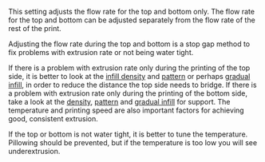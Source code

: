 This setting adjusts the flow rate for the top and bottom only. The flow rate for the top and bottom can be adjusted separately from the flow rate of the rest of the print.

Adjusting the flow rate during the top and bottom is a stop gap method to fix problems with extrusion rate or not being water tight.

If there is a problem with extrusion rate only during the printing of the top side, it is better to look at the [infill density](../infill/infill_sparse_density.md) and [pattern](../infill/infill_pattern.md) or perhaps [gradual infill](../infill/gradual_infill_steps.md), in order to reduce the distance the top side needs to bridge. If there is a problem with extrusion rate only during the printing of the bottom side, take a look at the [density](../support/support_infill_rate.md), [pattern](../support/support_pattern.md) and [gradual infill](../support/gradual_support_infill_steps.md) for support. The temperature and printing speed are also important factors for achieving good, consistent extrusion.

If the top or bottom is not water tight, it is better to tune the temperature. Pillowing should be prevented, but if the temperature is too low you will see underextrusion.